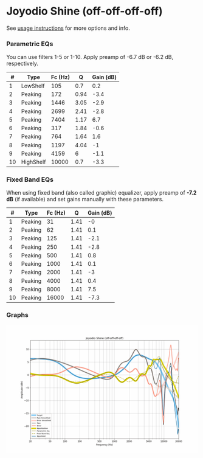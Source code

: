# Joyodio Shine (off-off-off-off)
See [usage instructions](https://github.com/jaakkopasanen/AutoEq#usage) for more options and info.

### Parametric EQs
You can use filters 1-5 or 1-10. Apply preamp of -6.7 dB or -6.2 dB, respectively.

|   # | Type      |   Fc (Hz) |    Q |   Gain (dB) |
|-----|-----------|-----------|------|-------------|
|   1 | LowShelf  |       105 | 0.7  |         0.2 |
|   2 | Peaking   |       172 | 0.94 |        -3.4 |
|   3 | Peaking   |      1446 | 3.05 |        -2.9 |
|   4 | Peaking   |      2699 | 2.41 |        -2.8 |
|   5 | Peaking   |      7404 | 1.17 |         6.7 |
|   6 | Peaking   |       317 | 1.84 |        -0.6 |
|   7 | Peaking   |       764 | 1.64 |         1.6 |
|   8 | Peaking   |      1197 | 4.04 |        -1   |
|   9 | Peaking   |      4159 | 6    |        -1.1 |
|  10 | HighShelf |     10000 | 0.7  |        -3.3 |

### Fixed Band EQs
When using fixed band (also called graphic) equalizer, apply preamp of **-7.2 dB** (if available) and set gains manually with these parameters.

|   # | Type    |   Fc (Hz) |    Q |   Gain (dB) |
|-----|---------|-----------|------|-------------|
|   1 | Peaking |        31 | 1.41 |        -0   |
|   2 | Peaking |        62 | 1.41 |         0.1 |
|   3 | Peaking |       125 | 1.41 |        -2.1 |
|   4 | Peaking |       250 | 1.41 |        -2.8 |
|   5 | Peaking |       500 | 1.41 |         0.8 |
|   6 | Peaking |      1000 | 1.41 |         0.1 |
|   7 | Peaking |      2000 | 1.41 |        -3   |
|   8 | Peaking |      4000 | 1.41 |         0.4 |
|   9 | Peaking |      8000 | 1.41 |         7.5 |
|  10 | Peaking |     16000 | 1.41 |        -7.3 |

### Graphs
![](./Joyodio%20Shine%20(off-off-off-off).png)
